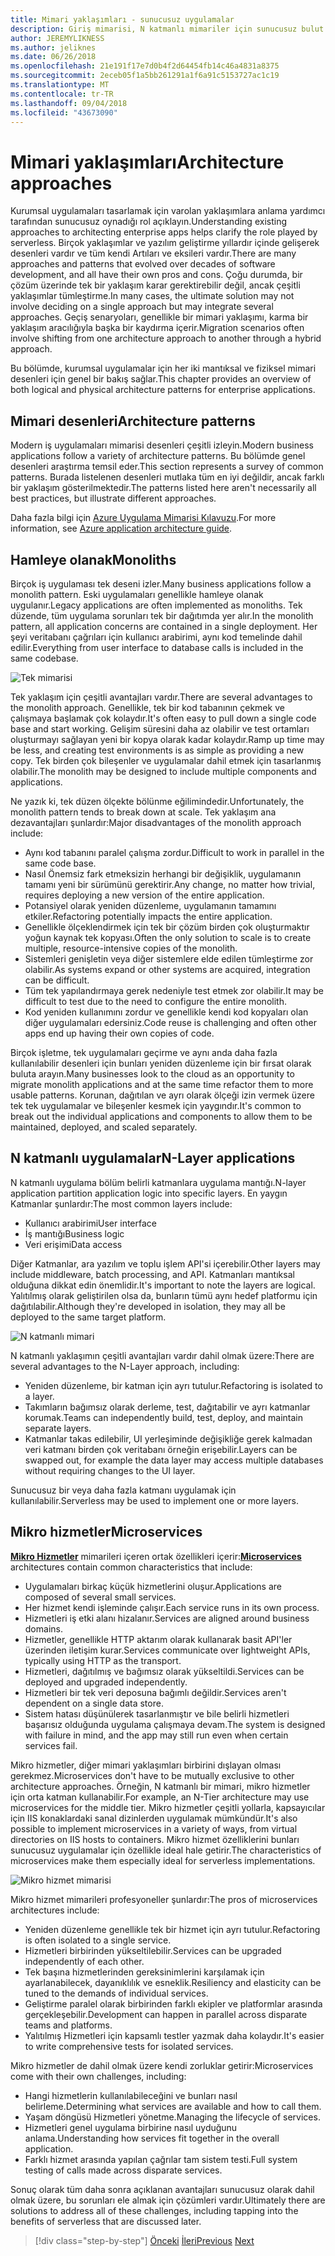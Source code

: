 ```yaml
---
title: Mimari yaklaşımları - sunucusuz uygulamalar
description: Giriş mimarisi, N katmanlı mimariler için sunucusuz bulut tabanlı kurumsal uygulamalar oluşturmaya yönelik yaklaşıyor.
author: JEREMYLIKNESS
ms.author: jeliknes
ms.date: 06/26/2018
ms.openlocfilehash: 21e191f17e7d0b4f2d64454fb14c46a4831a8375
ms.sourcegitcommit: 2eceb05f1a5bb261291a1f6a91c5153727ac1c19
ms.translationtype: MT
ms.contentlocale: tr-TR
ms.lasthandoff: 09/04/2018
ms.locfileid: "43673090"
---
```

# <a name="architecture-approaches"></a><span data-ttu-id="cf4b9-103">Mimari yaklaşımları</span><span class="sxs-lookup"><span data-stu-id="cf4b9-103">Architecture approaches</span></span>

<span data-ttu-id="cf4b9-104">Kurumsal uygulamaları tasarlamak için varolan yaklaşımlara anlama yardımcı tarafından sunucusuz oynadığı rol açıklayın.</span><span class="sxs-lookup"><span data-stu-id="cf4b9-104">Understanding existing approaches to architecting enterprise apps helps clarify the role played by serverless.</span></span> <span data-ttu-id="cf4b9-105">Birçok yaklaşımlar ve yazılım geliştirme yıllardır içinde gelişerek desenleri vardır ve tüm kendi Artıları ve eksileri vardır.</span><span class="sxs-lookup"><span data-stu-id="cf4b9-105">There are many approaches and patterns that evolved over decades of software development, and all have their own pros and cons.</span></span> <span data-ttu-id="cf4b9-106">Çoğu durumda, bir çözüm üzerinde tek bir yaklaşım karar gerektirebilir değil, ancak çeşitli yaklaşımlar tümleştirme.</span><span class="sxs-lookup"><span data-stu-id="cf4b9-106">In many cases, the ultimate solution may not involve deciding on a single approach but may integrate several approaches.</span></span> <span data-ttu-id="cf4b9-107">Geçiş senaryoları, genellikle bir mimari yaklaşımı, karma bir yaklaşım aracılığıyla başka bir kaydırma içerir.</span><span class="sxs-lookup"><span data-stu-id="cf4b9-107">Migration scenarios often involve shifting from one architecture approach to another through a hybrid approach.</span></span>

<span data-ttu-id="cf4b9-108">Bu bölümde, kurumsal uygulamalar için her iki mantıksal ve fiziksel mimari desenleri için genel bir bakış sağlar.</span><span class="sxs-lookup"><span data-stu-id="cf4b9-108">This chapter provides an overview of both logical and physical architecture patterns for enterprise applications.</span></span>

## <a name="architecture-patterns"></a><span data-ttu-id="cf4b9-109">Mimari desenleri</span><span class="sxs-lookup"><span data-stu-id="cf4b9-109">Architecture patterns</span></span>

<span data-ttu-id="cf4b9-110">Modern iş uygulamaları mimarisi desenleri çeşitli izleyin.</span><span class="sxs-lookup"><span data-stu-id="cf4b9-110">Modern business applications follow a variety of architecture patterns.</span></span> <span data-ttu-id="cf4b9-111">Bu bölümde genel desenleri araştırma temsil eder.</span><span class="sxs-lookup"><span data-stu-id="cf4b9-111">This section represents a survey of common patterns.</span></span> <span data-ttu-id="cf4b9-112">Burada listelenen desenleri mutlaka tüm en iyi değildir, ancak farklı bir yaklaşım gösterilmektedir.</span><span class="sxs-lookup"><span data-stu-id="cf4b9-112">The patterns listed here aren't necessarily all best practices, but illustrate different approaches.</span></span>

<span data-ttu-id="cf4b9-113">Daha fazla bilgi için [Azure Uygulama Mimarisi Kılavuzu](https://docs.microsoft.com/azure/architecture/guide/).</span><span class="sxs-lookup"><span data-stu-id="cf4b9-113">For more information, see [Azure application architecture guide](https://docs.microsoft.com/azure/architecture/guide/).</span></span>

## <a name="monoliths"></a><span data-ttu-id="cf4b9-114">Hamleye olanak</span><span class="sxs-lookup"><span data-stu-id="cf4b9-114">Monoliths</span></span>

<span data-ttu-id="cf4b9-115">Birçok iş uygulaması tek deseni izler.</span><span class="sxs-lookup"><span data-stu-id="cf4b9-115">Many business applications follow a monolith pattern.</span></span> <span data-ttu-id="cf4b9-116">Eski uygulamaları genellikle hamleye olanak uygulanır.</span><span class="sxs-lookup"><span data-stu-id="cf4b9-116">Legacy applications are often implemented as monoliths.</span></span> <span data-ttu-id="cf4b9-117">Tek düzende, tüm uygulama sorunları tek bir dağıtımda yer alır.</span><span class="sxs-lookup"><span data-stu-id="cf4b9-117">In the monolith pattern, all application concerns are contained in a single deployment.</span></span> <span data-ttu-id="cf4b9-118">Her şeyi veritabanı çağrıları için kullanıcı arabirimi, aynı kod temelinde dahil edilir.</span><span class="sxs-lookup"><span data-stu-id="cf4b9-118">Everything from user interface to database calls is included in the same codebase.</span></span>

![Tek mimarisi](./media/monolith-architecture.png)

<span data-ttu-id="cf4b9-120">Tek yaklaşım için çeşitli avantajları vardır.</span><span class="sxs-lookup"><span data-stu-id="cf4b9-120">There are several advantages to the monolith approach.</span></span> <span data-ttu-id="cf4b9-121">Genellikle, tek bir kod tabanının çekmek ve çalışmaya başlamak çok kolaydır.</span><span class="sxs-lookup"><span data-stu-id="cf4b9-121">It's often easy to pull down a single code base and start working.</span></span> <span data-ttu-id="cf4b9-122">Gelişim süresini daha az olabilir ve test ortamları oluşturmayı sağlayan yeni bir kopya olarak kadar kolaydır.</span><span class="sxs-lookup"><span data-stu-id="cf4b9-122">Ramp up time may be less, and creating test environments is as simple as providing a new copy.</span></span> <span data-ttu-id="cf4b9-123">Tek birden çok bileşenler ve uygulamalar dahil etmek için tasarlanmış olabilir.</span><span class="sxs-lookup"><span data-stu-id="cf4b9-123">The monolith may be designed to include multiple components and applications.</span></span>

<span data-ttu-id="cf4b9-124">Ne yazık ki, tek düzen ölçekte bölünme eğilimindedir.</span><span class="sxs-lookup"><span data-stu-id="cf4b9-124">Unfortunately, the monolith pattern tends to break down at scale.</span></span> <span data-ttu-id="cf4b9-125">Tek yaklaşım ana dezavantajları şunlardır:</span><span class="sxs-lookup"><span data-stu-id="cf4b9-125">Major disadvantages of the monolith approach include:</span></span>

* <span data-ttu-id="cf4b9-126">Aynı kod tabanını paralel çalışma zordur.</span><span class="sxs-lookup"><span data-stu-id="cf4b9-126">Difficult to work in parallel in the same code base.</span></span>
* <span data-ttu-id="cf4b9-127">Nasıl Önemsiz fark etmeksizin herhangi bir değişiklik, uygulamanın tamamı yeni bir sürümünü gerektirir.</span><span class="sxs-lookup"><span data-stu-id="cf4b9-127">Any change, no matter how trivial, requires deploying a new version of the entire application.</span></span>
* <span data-ttu-id="cf4b9-128">Potansiyel olarak yeniden düzenleme, uygulamanın tamamını etkiler.</span><span class="sxs-lookup"><span data-stu-id="cf4b9-128">Refactoring potentially impacts the entire application.</span></span>
* <span data-ttu-id="cf4b9-129">Genellikle ölçeklendirmek için tek bir çözüm birden çok oluşturmaktır yoğun kaynak tek kopyası.</span><span class="sxs-lookup"><span data-stu-id="cf4b9-129">Often the only solution to scale is to create multiple, resource-intensive copies of the monolith.</span></span>
* <span data-ttu-id="cf4b9-130">Sistemleri genişletin veya diğer sistemlere elde edilen tümleştirme zor olabilir.</span><span class="sxs-lookup"><span data-stu-id="cf4b9-130">As systems expand or other systems are acquired, integration can be difficult.</span></span>
* <span data-ttu-id="cf4b9-131">Tüm tek yapılandırmaya gerek nedeniyle test etmek zor olabilir.</span><span class="sxs-lookup"><span data-stu-id="cf4b9-131">It may be difficult to test due to the need to configure the entire monolith.</span></span>
* <span data-ttu-id="cf4b9-132">Kod yeniden kullanımını zordur ve genellikle kendi kod kopyaları olan diğer uygulamaları edersiniz.</span><span class="sxs-lookup"><span data-stu-id="cf4b9-132">Code reuse is challenging and often other apps end up having their own copies of code.</span></span>

<span data-ttu-id="cf4b9-133">Birçok işletme, tek uygulamaları geçirme ve aynı anda daha fazla kullanılabilir desenleri için bunları yeniden düzenleme için bir fırsat olarak buluta arayın.</span><span class="sxs-lookup"><span data-stu-id="cf4b9-133">Many businesses look to the cloud as an opportunity to migrate monolith applications and at the same time refactor them to more usable patterns.</span></span> <span data-ttu-id="cf4b9-134">Korunan, dağıtılan ve ayrı olarak ölçeği izin vermek üzere tek tek uygulamalar ve bileşenler kesmek için yaygındır.</span><span class="sxs-lookup"><span data-stu-id="cf4b9-134">It's common to break out the individual applications and components to allow them to be maintained, deployed, and scaled separately.</span></span>

## <a name="n-layer-applications"></a><span data-ttu-id="cf4b9-135">N katmanlı uygulamalar</span><span class="sxs-lookup"><span data-stu-id="cf4b9-135">N-Layer applications</span></span>

<span data-ttu-id="cf4b9-136">N katmanlı uygulama bölüm belirli katmanlara uygulama mantığı.</span><span class="sxs-lookup"><span data-stu-id="cf4b9-136">N-layer application partition application logic into specific layers.</span></span> <span data-ttu-id="cf4b9-137">En yaygın Katmanlar şunlardır:</span><span class="sxs-lookup"><span data-stu-id="cf4b9-137">The most common layers include:</span></span>

* <span data-ttu-id="cf4b9-138">Kullanıcı arabirimi</span><span class="sxs-lookup"><span data-stu-id="cf4b9-138">User interface</span></span>
* <span data-ttu-id="cf4b9-139">İş mantığı</span><span class="sxs-lookup"><span data-stu-id="cf4b9-139">Business logic</span></span>
* <span data-ttu-id="cf4b9-140">Veri erişimi</span><span class="sxs-lookup"><span data-stu-id="cf4b9-140">Data access</span></span>

<span data-ttu-id="cf4b9-141">Diğer Katmanlar, ara yazılım ve toplu işlem API'si içerebilir.</span><span class="sxs-lookup"><span data-stu-id="cf4b9-141">Other layers may include middleware, batch processing, and API.</span></span> <span data-ttu-id="cf4b9-142">Katmanları mantıksal olduğuna dikkat edin önemlidir.</span><span class="sxs-lookup"><span data-stu-id="cf4b9-142">It's important to note the layers are logical.</span></span> <span data-ttu-id="cf4b9-143">Yalıtılmış olarak geliştirilen olsa da, bunların tümü aynı hedef platformu için dağıtılabilir.</span><span class="sxs-lookup"><span data-stu-id="cf4b9-143">Although they're developed in isolation, they may all be deployed to the same target platform.</span></span>

![N katmanlı mimari](./media/n-layer-architecture.png)

<span data-ttu-id="cf4b9-145">N katmanlı yaklaşımın çeşitli avantajları vardır dahil olmak üzere:</span><span class="sxs-lookup"><span data-stu-id="cf4b9-145">There are several advantages to the N-Layer approach, including:</span></span>

* <span data-ttu-id="cf4b9-146">Yeniden düzenleme, bir katman için ayrı tutulur.</span><span class="sxs-lookup"><span data-stu-id="cf4b9-146">Refactoring is isolated to a layer.</span></span>
* <span data-ttu-id="cf4b9-147">Takımların bağımsız olarak derleme, test, dağıtabilir ve ayrı katmanlar korumak.</span><span class="sxs-lookup"><span data-stu-id="cf4b9-147">Teams can independently build, test, deploy, and maintain separate layers.</span></span>
* <span data-ttu-id="cf4b9-148">Katmanlar takas edilebilir, UI yerleşiminde değişikliğe gerek kalmadan veri katmanı birden çok veritabanı örneğin erişebilir.</span><span class="sxs-lookup"><span data-stu-id="cf4b9-148">Layers can be swapped out, for example the data layer may access multiple databases without requiring changes to the UI layer.</span></span>

<span data-ttu-id="cf4b9-149">Sunucusuz bir veya daha fazla katmanı uygulamak için kullanılabilir.</span><span class="sxs-lookup"><span data-stu-id="cf4b9-149">Serverless may be used to implement one or more layers.</span></span>

## <a name="microservices"></a><span data-ttu-id="cf4b9-150">Mikro hizmetler</span><span class="sxs-lookup"><span data-stu-id="cf4b9-150">Microservices</span></span>

<span data-ttu-id="cf4b9-151">**[Mikro Hizmetler](https://docs.microsoft.com/azure/architecture/guide/architecture-styles/microservices)**  mimarileri içeren ortak özellikleri içerir:</span><span class="sxs-lookup"><span data-stu-id="cf4b9-151">**[Microservices](https://docs.microsoft.com/azure/architecture/guide/architecture-styles/microservices)** architectures contain common characteristics that include:</span></span>

* <span data-ttu-id="cf4b9-152">Uygulamaları birkaç küçük hizmetlerini oluşur.</span><span class="sxs-lookup"><span data-stu-id="cf4b9-152">Applications are composed of several small services.</span></span>
* <span data-ttu-id="cf4b9-153">Her hizmet kendi işleminde çalışır.</span><span class="sxs-lookup"><span data-stu-id="cf4b9-153">Each service runs in its own process.</span></span>
* <span data-ttu-id="cf4b9-154">Hizmetleri iş etki alanı hizalanır.</span><span class="sxs-lookup"><span data-stu-id="cf4b9-154">Services are aligned around business domains.</span></span>
* <span data-ttu-id="cf4b9-155">Hizmetler, genellikle HTTP aktarım olarak kullanarak basit API'ler üzerinden iletişim kurar.</span><span class="sxs-lookup"><span data-stu-id="cf4b9-155">Services communicate over lightweight APIs, typically using HTTP as the transport.</span></span>
* <span data-ttu-id="cf4b9-156">Hizmetleri, dağıtılmış ve bağımsız olarak yükseltildi.</span><span class="sxs-lookup"><span data-stu-id="cf4b9-156">Services can be deployed and upgraded independently.</span></span>
* <span data-ttu-id="cf4b9-157">Hizmetleri bir tek veri deposuna bağımlı değildir.</span><span class="sxs-lookup"><span data-stu-id="cf4b9-157">Services aren't dependent on a single data store.</span></span>
* <span data-ttu-id="cf4b9-158">Sistem hatası düşünülerek tasarlanmıştır ve bile belirli hizmetleri başarısız olduğunda uygulama çalışmaya devam.</span><span class="sxs-lookup"><span data-stu-id="cf4b9-158">The system is designed with failure in mind, and the app may still run even when certain services fail.</span></span>

<span data-ttu-id="cf4b9-159">Mikro hizmetler, diğer mimari yaklaşımları birbirini dışlayan olması gerekmez.</span><span class="sxs-lookup"><span data-stu-id="cf4b9-159">Microservices don't have to be mutually exclusive to other architecture approaches.</span></span> <span data-ttu-id="cf4b9-160">Örneğin, N katmanlı bir mimari, mikro hizmetler için orta katman kullanabilir.</span><span class="sxs-lookup"><span data-stu-id="cf4b9-160">For example, an N-Tier architecture may use microservices for the middle tier.</span></span> <span data-ttu-id="cf4b9-161">Mikro hizmetler çeşitli yollarla, kapsayıcılar için IIS konaklardaki sanal dizinlerden uygulamak mümkündür.</span><span class="sxs-lookup"><span data-stu-id="cf4b9-161">It's also possible to implement microservices in a variety of ways, from virtual directories on IIS hosts to containers.</span></span> <span data-ttu-id="cf4b9-162">Mikro hizmet özelliklerini bunları sunucusuz uygulamalar için özellikle ideal hale getirir.</span><span class="sxs-lookup"><span data-stu-id="cf4b9-162">The characteristics of microservices make them especially ideal for serverless implementations.</span></span>

![Mikro hizmet mimarisi](./media/microservices-architecture.png)

<span data-ttu-id="cf4b9-164">Mikro hizmet mimarileri profesyoneller şunlardır:</span><span class="sxs-lookup"><span data-stu-id="cf4b9-164">The pros of microservices architectures include:</span></span>

* <span data-ttu-id="cf4b9-165">Yeniden düzenleme genellikle tek bir hizmet için ayrı tutulur.</span><span class="sxs-lookup"><span data-stu-id="cf4b9-165">Refactoring is often isolated to a single service.</span></span>
* <span data-ttu-id="cf4b9-166">Hizmetleri birbirinden yükseltilebilir.</span><span class="sxs-lookup"><span data-stu-id="cf4b9-166">Services can be upgraded independently of each other.</span></span>
* <span data-ttu-id="cf4b9-167">Tek başına hizmetlerinden gereksinimlerini karşılamak için ayarlanabilecek, dayanıklılık ve esneklik.</span><span class="sxs-lookup"><span data-stu-id="cf4b9-167">Resiliency and elasticity can be tuned to the demands of individual services.</span></span>
* <span data-ttu-id="cf4b9-168">Geliştirme paralel olarak birbirinden farklı ekipler ve platformlar arasında gerçekleşebilir.</span><span class="sxs-lookup"><span data-stu-id="cf4b9-168">Development can happen in parallel across disparate teams and platforms.</span></span>
* <span data-ttu-id="cf4b9-169">Yalıtılmış Hizmetleri için kapsamlı testler yazmak daha kolaydır.</span><span class="sxs-lookup"><span data-stu-id="cf4b9-169">It's easier to write comprehensive tests for isolated services.</span></span>

<span data-ttu-id="cf4b9-170">Mikro hizmetler de dahil olmak üzere kendi zorluklar getirir:</span><span class="sxs-lookup"><span data-stu-id="cf4b9-170">Microservices come with their own challenges, including:</span></span>

* <span data-ttu-id="cf4b9-171">Hangi hizmetlerin kullanılabileceğini ve bunları nasıl belirleme.</span><span class="sxs-lookup"><span data-stu-id="cf4b9-171">Determining what services are available and how to call them.</span></span>
* <span data-ttu-id="cf4b9-172">Yaşam döngüsü Hizmetleri yönetme.</span><span class="sxs-lookup"><span data-stu-id="cf4b9-172">Managing the lifecycle of services.</span></span>
* <span data-ttu-id="cf4b9-173">Hizmetleri genel uygulama birbirine nasıl uyduğunu anlama.</span><span class="sxs-lookup"><span data-stu-id="cf4b9-173">Understanding how services fit together in the overall application.</span></span>
* <span data-ttu-id="cf4b9-174">Farklı hizmet arasında yapılan çağrılar tam sistem testi.</span><span class="sxs-lookup"><span data-stu-id="cf4b9-174">Full system testing of calls made across disparate services.</span></span>

<span data-ttu-id="cf4b9-175">Sonuç olarak tüm daha sonra açıklanan avantajları sunucusuz olarak dahil olmak üzere, bu sorunları ele almak için çözümleri vardır.</span><span class="sxs-lookup"><span data-stu-id="cf4b9-175">Ultimately there are solutions to address all of these challenges, including tapping into the benefits of serverless that are discussed later.</span></span>

>[!div class="step-by-step"]
<span data-ttu-id="cf4b9-176">[Önceki](index.md)
[İleri](architecture-deployment-approaches.md)</span><span class="sxs-lookup"><span data-stu-id="cf4b9-176">[Previous](index.md)
[Next](architecture-deployment-approaches.md)</span></span>
